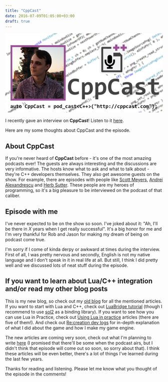 ```yaml
---
title: "CppCast"
date: 2016-07-09T01:05:00+03:00
draft: true
---
```


![Me on CppCast](cppcast.jpg)

I recently gave an interview on **CppCast**!
Listen to it [here](http://cppcast.com/2016/07/elias-daler).

Here are my some thoughts about CppCast and the episode.
<!--more--><a class="anchor" id="read-more"></a>


## About CppCast

If you're never heard of **CppCast** before - it's one of the most amazing podcasts ever! The guests are always interesting and the discussions are very informative. The hosts know what to ask and what to talk about - they're C++ developers themselves.
They also get awesome guests on the show. For example, there are episodes with people like [Scott Meyers](http://cppcast.com/2015/09/scott-meyers/), [Andrei Alexandrescu](http://cppcast.com/2015/10/andrei-alexandrescu/) and [Herb Sutter](http://cppcast.com/2016/06/herb-sutter/). These people are my heroes of programming, so it's a big pleasure to be interviewed on the podcast of that caliber.

## Episode with me

I've never expected to be on the show so soon. I've joked about it: "Ah, I'll be there in *X* years when I get really successful". It's a big honor for me and I'm very thankful for Rob and Jason for making my dream of being on podcast come true.

I'm sorry if I come of kinda derpy or awkward at times during the interview. First of all, I was pretty nervous and secondly, English is not my native language and I don't speak in it in real life at all.
But still, I think I did pretty well and we discussed lots of neat stuff during the episode.

## If you want to learn about Lua/C++ integration and/or read my other blog posts

This is my new blog, so check out my [old blog](https://eliasdaler.wordpress.com) for all the mentioned articles. If you want to start with Lua and C++, check out [LuaBridge tutorial](https://eliasdaler.wordpress.com/2014/07/18/using-lua-with-cpp-luabridge/) (though I recommend to use [sol2](https://github.com/ThePhD/sol2) as a binding library). If you want to see how you can use Lua in Practice, check out [Using Lua in practice](https://eliasdaler.wordpress.com/2015/08/10/using-lua-and-cpp-in-practice/) articles (there are five of them!). And check out [Re:creation dev logs](https://eliasdaler.wordpress.com/tag/dev-log/) for in-depth explanation of what I did about the game and how I make my game engine.

The new articles are coming very soon, check out what I'm planning to write [here](https://eliasdaler.github.io/first-post) (I promised that there'll be some when the podcast airs, but I didn't think that episode will come out so soon, so sorry about that). I think these articles will be even better, there's a lot of things I've learned during the last few years.

Thanks for reading and listening. Please let me know what you thought of the episode in the comments!

